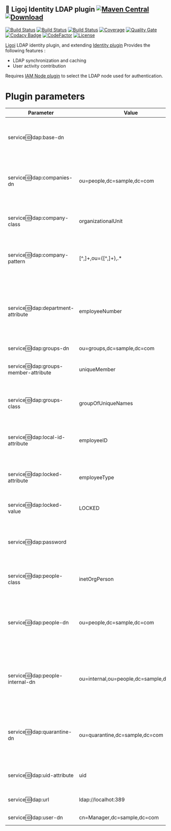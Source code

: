 ## :link: Ligoj Identity LDAP plugin [![Maven Central](https://maven-badges.herokuapp.com/maven-central/org.ligoj.plugin/plugin-id-ldap/badge.svg)](https://maven-badges.herokuapp.com/maven-central/org.ligoj.plugin/plugin-id-ldap) [![Download](https://api.bintray.com/packages/ligoj/maven-repo/plugin-id-ldap/images/download.svg) ](https://bintray.com/ligoj/maven-repo/plugin-id-ldap/_latestVersion)

[![Build Status](https://app.travis-ci.com/github/ligoj/plugin-id-ldap.svg?branch=master)](https://app.travis-ci.com/github/ligoj/plugin-id-ldap)
[![Build Status](https://circleci.com/gh/ligoj/plugin-id-ldap.svg?style=svg)](https://circleci.com/gh/ligoj/plugin-id-ldap)
[![Build Status](https://ci.appveyor.com/api/projects/status/9ece6vx26fd4i9v2/branch/master?svg=true)](https://ci.appveyor.com/project/ligoj/plugin-id-ldap/branch/master)
[![Coverage](https://sonarcloud.io/api/project_badges/measure?project=org.ligoj.plugin%3Aplugin-id-ldap&metric=coverage)](https://sonarcloud.io/dashboard?id=org.ligoj.plugin%3Aplugin-id-ldap)
[![Quality Gate](https://sonarcloud.io/api/project_badges/measure?metric=alert_status&project=org.ligoj.plugin:plugin-id-ldap)](https://sonarcloud.io/dashboard/index/org.ligoj.plugin:plugin-id-ldap)
[![Codacy Badge](https://api.codacy.com/project/badge/Grade/abf810c094e44c0691f71174c707d6ed)](https://www.codacy.com/gh/ligoj/plugin-id-ldap?utm_source=github.com&amp;utm_medium=referral&amp;utm_content=ligoj/plugin-id-ldap&amp;utm_campaign=Badge_Grade)
[![CodeFactor](https://www.codefactor.io/repository/github/ligoj/plugin-id-ldap/badge)](https://www.codefactor.io/repository/github/ligoj/plugin-id-ldap)
[![License](http://img.shields.io/:license-mit-blue.svg)](http://fabdouglas.mit-license.org/)

[Ligoj](https://github.com/ligoj/ligoj) LDAP identity plugin, and
extending [Identity plugin](https://github.com/ligoj/plugin-id)
Provides the following features :

- LDAP synchronization and caching
- User activity contribution

Requires [IAM Node plugin](https://github.com/ligoj/plugin-iam-node) to select the LDAP node used for authentication.

# Plugin parameters

| Parameter                               | Value                                  | Note                                                                                                      |                     
|-----------------------------------------|----------------------------------------|-----------------------------------------------------------------------------------------------------------|
| service:id:ldap:base-dn                 | <empty>                                | Base DN of all DN. Should be empty for an easiest fine grained configuration.                             |
| service:id:ldap:companies-dn            | ou=people,dc=sample,dc=com             | DN within the people DN  where the companies owning real people are stored.                               |                             
| service:id:ldap:company-class           | organizationalUnit                     | LDAP object class of companies. Is also a filter for search.                                              |                            
| service:id:ldap:company-pattern         | [^,]+,ou=([^,]+),.*                    | Pattern extracting the company string name from a DN of an user.                                          |                            
| service:id:ldap:department-attribute    | employeeNumber                         | LDAP attribute name for the department value. Use a value compatible withe the LDAP schema.               |                            
| service:id:ldap:groups-dn               | ou=groups,dc=sample,dc=com             | DN of groups.                                                                                             |                                  
| service:id:ldap:groups-member-attribute | uniqueMember                           | LDAP group's attribute name referring to its members' DN.                                                 |                                  
| service:id:ldap:groups-class            | groupOfUniqueNames                     | LDAP object class of groups. Is also a filter for search.                                                 |                                  
| service:id:ldap:local-id-attribute      | employeeID                             | LDAP attribute name for the local employee number.                                                        |                                         
| service:id:ldap:locked-attribute        | employeeType                           | LDAP attribute name for the locked status of an user.                                                     |                                     
| service:id:ldap:locked-value            | LOCKED                                 | LDAP attribute valued of locked user.                                                                     |                               
| service:id:ldap:password                | <required>                             | Clear administrator password. This value is encrypted in database.                                        |                    
| service:id:ldap:people-class            | inetOrgPerson                          | LDAP object class of users. Is also a filter for search.                                                  |                               
| service:id:ldap:people-dn               | ou=people,dc=sample,dc=com             | Base DN of the people. This DN is used as primary search location for users.                              |                          
| service:id:ldap:people-internal-dn      | ou=internal,ou=people,dc=sample,dc=com | DN within the people DN to separate internal (writble) users from the other. (not yet fully implemented). |            
| service:id:ldap:quarantine-dn           | ou=quarantine,dc=sample,dc=com         | DN outside the people DN. Receive the users moved from their source without deleting them.                |       
| service:id:ldap:uid-attribute           | uid                                    | LDAP attribute name user identifier.                                                                      |    
| service:id:ldap:url                     | ldap://localhot:389                    | This  value is encrypted in database.                                                                     |            
| service:id:ldap:user-dn                 | cn=Manager,dc=sample,dc=com            | DN of administrator.                                                                                      |